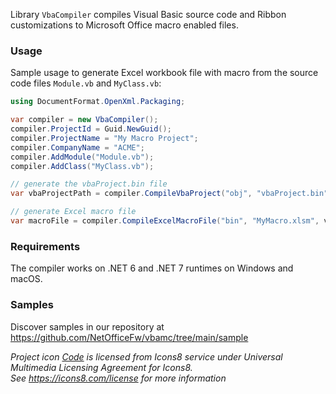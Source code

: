 Library `VbaCompiler` compiles Visual Basic source code and Ribbon customizations to Microsoft Office macro enabled files.

### Usage

Sample usage to generate Excel workbook file with macro
from the source code files `Module.vb` and `MyClass.vb`:

```csharp
using DocumentFormat.OpenXml.Packaging;

var compiler = new VbaCompiler();
compiler.ProjectId = Guid.NewGuid();
compiler.ProjectName = "My Macro Project";
compiler.CompanyName = "ACME";
compiler.AddModule("Module.vb");
compiler.AddClass("MyClass.vb");

// generate the vbaProject.bin file
var vbaProjectPath = compiler.CompileVbaProject("obj", "vbaProject.bin");

// generate Excel macro file
var macroFile = compiler.CompileExcelMacroFile("bin", "MyMacro.xlsm", vbaProjectPath, SpreadsheetDocumentType.MacroEnabledWorkbook);
```

### Requirements

The compiler works on .NET 6 and .NET 7 runtimes on Windows and macOS.

### Samples

Discover samples in our repository at <https://github.com/NetOfficeFw/vbamc/tree/main/sample>


_Project icon [Code][1] is licensed from Icons8 service under Universal Multimedia Licensing Agreement for Icons8._  
_See <https://icons8.com/license> for more information_

[1]: https://icons8.com/icon/43988/code
